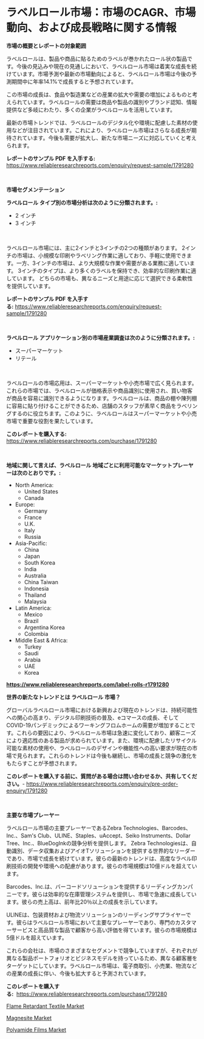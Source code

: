 <p><h1>ラベルロール市場：市場のCAGR、市場動向、および成長戦略に関する情報</h1></p><p><strong>市場の概要とレポートの対象範囲</strong></p>
<p><p>ラベルロールは、製品や商品に貼るためのラベルが巻かれたロール状の製品です。今後の見込みや現在の見通しにおいて、ラベルロール市場は着実な成長を続けています。市場予測や最新の市場動向によると、ラベルロール市場は今後の予測期間中に年率14.1%で成長すると予想されています。</p><p>この市場の成長は、食品や製造業などの産業の拡大や需要の増加によるものと考えられています。ラベルロールの需要は商品や製品の識別やブランド認知、情報提供など多岐にわたり、多くの企業がラベルロールを活用しています。</p><p>最新の市場トレンドでは、ラベルロールのデジタル化や環境に配慮した素材の使用などが注目されています。これにより、ラベルロール市場はさらなる成長が期待されています。今後も需要が拡大し、新たな市場ニーズに対応していくと考えられます。</p></p>
<p><strong>レポートのサンプル PDF を入手する:</strong> <a href="https://www.reliableresearchreports.com/enquiry/request-sample/1791280">https://www.reliableresearchreports.com/enquiry/request-sample/1791280</a></p>
<p>&nbsp;</p>
<p><strong>市場セグメンテーション</strong></p>
<p><strong>ラベルロール タイプ別の市場分析は次のように分類されます。:</strong></p>
<p><ul><li>2 インチ</li><li>3 インチ</li></ul></p>
<p>&nbsp;</p>
<p><p>ラベルロール市場には、主に2インチと3インチの2つの種類があります。 2インチの市場は、小規模な印刷やラベリング作業に適しており、手軽に使用できます。一方、3インチの市場は、より大規模な作業や需要がある業務に適しています。 3インチのタイプは、より多くのラベルを保持でき、効率的な印刷作業に適しています。 どちらの市場も、異なるニーズと用途に応じて選択できる柔軟性を提供しています。</p></p>
<p><strong>レポートのサンプル PDF を入手する:</strong>&nbsp;<a href="https://www.reliableresearchreports.com/enquiry/request-sample/1791280">https://www.reliableresearchreports.com/enquiry/request-sample/1791280</a></p>
<p>&nbsp;</p>
<p><strong> ラベルロール アプリケーション別の市場産業調査は次のように分類されます。:</strong></p>
<p><ul><li>スーパーマーケット</li><li>リテール</li></ul></p>
<p>&nbsp;</p>
<p><p>ラベルロールの市場応用は、スーパーマーケットや小売市場で広く見られます。これらの市場では、ラベルロールが価格表示や商品識別に使用され、買い物客が商品を容易に識別できるようになります。ラベルロールは、商品の棚や陳列棚に容易に貼り付けることができるため、店舗のスタッフが素早く商品をラベリングするのに役立ちます。このように、ラベルロールはスーパーマーケットや小売市場で重要な役割を果たしています。</p></p>
<p><strong>このレポートを購入する:</strong>&nbsp; <a href="https://www.reliableresearchreports.com/purchase/1791280">https://www.reliableresearchreports.com/purchase/1791280</a></p>
<p>&nbsp;</p>
<p><strong>地域に関して言えば、ラベルロール 地域ごとに利用可能なマーケットプレーヤーは次のとおりです。:</strong></p>
<p><ul>
    <li>
        North America:
        <ul>
            <li>United States</li>
            <li>Canada</li>
        </ul>
    </li>
    <li>
        Europe:
        <ul>
            <li>Germany</li>
            <li>France</li>
            <li>U.K.</li>
            <li>Italy</li>
            <li>Russia</li>
        </ul>
    </li>
    <li>
        Asia-Pacific:
        <ul>
            <li>China</li>
            <li>Japan</li>
            <li>South Korea</li>
            <li>India</li>
            <li>Australia</li>
            <li>China Taiwan</li>
            <li>Indonesia</li>
            <li>Thailand</li>
            <li>Malaysia</li>
        </ul>
    </li>
    <li>
        Latin America:
        <ul>
            <li>Mexico</li>
            <li>Brazil</li>
            <li>Argentina Korea</li>
            <li>Colombia</li>
        </ul>
    </li>
    <li>
        Middle East & Africa:
        <ul>
            <li>Turkey</li>
            <li>Saudi</li>
            <li>Arabia</li>
            <li>UAE</li>
            <li>Korea</li>
        </ul>
    </li>
    </ul></p>
<p><strong><a href="https://www.reliableresearchreports.com/label-rolls-r1791280">https://www.reliableresearchreports.com/label-rolls-r1791280</a></strong>&nbsp;</p>
<p><strong>世界の新たなトレンドとは ラベルロール 市場？</strong></p>
<p><p>グローバルラベルロール市場における新興および現在のトレンドは、持続可能性への関心の高まり、デジタル印刷技術の普及、eコマースの成長、そしてCOVID-19パンデミックによるワーキングフロムホームの需要が増加することです。これらの要因により、ラベルロール市場は急速に変化しており、顧客ニーズにより適応性のある製品が求められています。また、環境に配慮したリサイクル可能な素材の使用や、ラベルロールのデザインや機能性への高い要求が現在の市場で見られます。これらのトレンドは今後も継続し、市場の成長と競争の激化をもたらすことが予想されます。</p></p>
<p><strong>このレポートを購入する前に、質問がある場合は問い合わせるか、共有してください。</strong>- <a href="https://www.reliableresearchreports.com/enquiry/pre-order-enquiry/1791280">https://www.reliableresearchreports.com/enquiry/pre-order-enquiry/1791280</a></p>
<p>&nbsp;</p>
<p><strong>主要な市場プレーヤー</strong></p>
<p><p>ラベルロール市場の主要プレーヤーであるZebra Technologies、Barcodes、Inc.、Sam's Club、ULINE、Staples、uAccept、Seiko Instruments、Dollar Tree、Inc.、BlueDogInkの競争分析を提供します。 Zebra Technologiesは、自動識別、データ収集およびアイオTソリューションを提供する世界的なリーダーであり、市場で成長を続けています。彼らの最新のトレンドは、高度なラベル印刷技術の開発や環境への配慮があります。彼らの市場規模は10億ドルを超えています。</p><p>Barcodes、Inc.は、バーコードソリューションを提供するリーディングカンパニーです。彼らは効率的な在庫管理システムを提供し、市場で急速に成長しています。彼らの売上高は、前年比20％以上の成長を示しています。</p><p>ULINEは、包装資材および物流ソリューションのリーディングサプライヤーです。彼らはラベルロール市場において主要なプレーヤーであり、専門のカスタマーサービスと高品質な製品で顧客から高い評価を得ています。彼らの市場規模は5億ドルを超えています。</p><p>これらの会社は、市場のさまざまなセグメントで競争していますが、それぞれが異なる製品ポートフォリオとビジネスモデルを持っているため、異なる顧客層をターゲットにしています。ラベルロール市場は、電子商取引、小売業、物流などの産業の成長に伴い、今後も拡大すると予測されています。</p></p>
<p><strong>このレポートを購入する:</strong>&nbsp;&nbsp;<a href="https://www.reliableresearchreports.com/purchase/1791280">https://www.reliableresearchreports.com/purchase/1791280</a></p>
<p><p><a href="https://www.linkedin.com/pulse/flame-retardant-textile-market-offer-valuable-insights-size-lhgkf?trackingId=EyuqANJ5Oj1EzWOKbDAZ2A%3D%3D">Flame Retardant Textile Market</a></p><p><a href="https://www.linkedin.com/pulse/global-magnesite-market-size-trends-insights-projections-dnlif?trackingId=%2F3gCF7gQLI4adL00Kz6W0w%3D%3D">Magnesite Market</a></p><p><a href="https://www.linkedin.com/pulse/polyamide-films-market-research-report-reveals-latest-trends-vvxqf?trackingId=lpW%2F24ao9Op%2FcwHdNXuNmw%3D%3D">Polyamide Films Market</a></p></p>